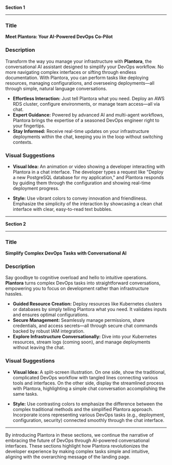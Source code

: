 **Section 1**

---

### Title

**Meet Plantora: Your AI-Powered DevOps Co-Pilot**

### Description

Transform the way you manage your infrastructure with **Plantora**, the conversational AI assistant designed to simplify
your DevOps workflow. No more navigating complex interfaces or sifting through endless documentation. With Plantora, you
can perform tasks like deploying resources, managing configurations, and overseeing deployments—all through simple,
natural language conversations.

- **Effortless Interaction:** Just tell Plantora what you need. Deploy an AWS RDS cluster, configure environments, or
  manage team access—all via chat.
- **Expert Guidance:** Powered by advanced AI and multi-agent workflows, Plantora brings the expertise of a seasoned
  DevOps engineer right to your fingertips.
- **Stay Informed:** Receive real-time updates on your infrastructure deployments within the chat, keeping you in the
  loop without switching contexts.

### Visual Suggestions

- **Visual Idea:** An animation or video showing a developer interacting with Plantora in a chat interface. The
  developer types a request like "Deploy a new PostgreSQL database for my application," and Plantora responds by guiding
  them through the configuration and showing real-time deployment progress.

- **Style:** Use vibrant colors to convey innovation and friendliness. Emphasize the simplicity of the interaction by
  showcasing a clean chat interface with clear, easy-to-read text bubbles.

---

**Section 2**

---

### Title

**Simplify Complex DevOps Tasks with Conversational AI**

### Description

Say goodbye to cognitive overload and hello to intuitive operations. **Plantora** turns complex DevOps tasks into
straightforward conversations, empowering you to focus on development rather than infrastructure hassles.

- **Guided Resource Creation:** Deploy resources like Kubernetes clusters or databases by simply telling Plantora what
  you need. It validates inputs and ensures optimal configurations.
- **Secure Management:** Seamlessly manage permissions, share credentials, and access secrets—all through secure chat
  commands backed by robust IAM integration.
- **Explore Infrastructure Conversationally:** Dive into your Kubernetes resources, stream logs (coming soon), and
  manage deployments without leaving the chat.

### Visual Suggestions

- **Visual Idea:** A split-screen illustration. On one side, show the traditional, complicated DevOps workflow with
  tangled lines connecting various tools and interfaces. On the other side, display the streamlined process with
  Plantora, highlighting a simple chat conversation accomplishing the same tasks.

- **Style:** Use contrasting colors to emphasize the difference between the complex traditional methods and the
  simplified Plantora approach. Incorporate icons representing various DevOps tasks (e.g., deployment, configuration,
  security) connected smoothly through the chat interface.

---

By introducing Plantora in these sections, we continue the narrative of embracing the future of DevOps through
AI-powered conversational interfaces. These sections highlight how Plantora revolutionizes the developer experience by
making complex tasks simple and intuitive, aligning with the overarching message of the landing page.
